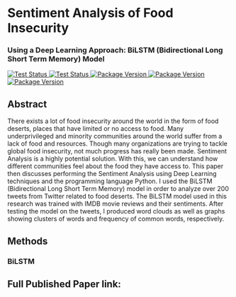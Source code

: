 # Sentiment Analysis of Food Insecurity
### Using a Deep Learning Approach: BiLSTM (Bidirectional Long Short Term Memory) Model

</p>
<p align="left">
<a href="https://www.tweepy.org/">
    <img src="https://img.shields.io/badge/powered%20by-tweepy-blue" alt="Test Status">
</a>
<a href="https://github.com/keras-team/keras">
    <img src="https://img.shields.io/badge/powered%20by-keras-brightgreen" alt="Test Status">
</a>
<a href="https://matplotlib.org">
    <img src="https://img.shields.io/badge/powered%20by-matplotlib-brightgreen" alt="Package Version">
</a>
<a href="https://www.nltk.org">
    <img src="https://img.shields.io/badge/powered%20by-nltk-brightgreen" alt="Package Version">
</a>
<a href="https://pypi.org/project/wordcloud/">
    <img src="https://img.shields.io/badge/powered%20by-wordcloud-brightgreen" alt="Package Version">
</a>
</p>

## Abstract
There exists a lot of food insecurity around the world in the form of food deserts, places that have limited or no access to food. Many underprivileged and minority communities around the world suffer from a lack of food and resources. Though many organizations are trying to tackle global food insecurity, not much progress has really been made. Sentiment Analysis is a highly potential solution. With this, we can understand how different communities feel about the food they have access to. This paper then discusses performing the Sentiment Analysis using Deep Learning techniques and the programming language Python. I used the BiLSTM (Bidirectional Long Short Term Memory) model in order to analyze over 200 tweets from Twitter related to food deserts. The BiLSTM model used in this research was trained with IMDB movie reviews and their sentiments. After testing the model on the tweets, I produced word clouds as well as graphs showing clusters of words and frequency of common words, respectively. 

## Methods

### BiLSTM

## Full Published Paper link:


